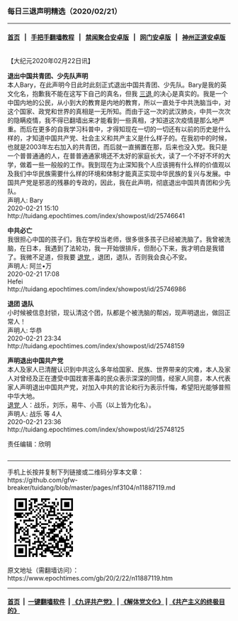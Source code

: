 ### 每日三退声明精选（2020/02/21）
------------------------

#### [首页](https://github.com/gfw-breaker/banned-news1/blob/master/README.md) &nbsp;&nbsp;|&nbsp;&nbsp; [手把手翻墙教程](https://github.com/gfw-breaker/guides/wiki) &nbsp;&nbsp;|&nbsp;&nbsp; [禁闻聚合安卓版](https://github.com/gfw-breaker/bn-android) &nbsp;&nbsp;|&nbsp;&nbsp; [网门安卓版](https://github.com/oGate2/oGate) &nbsp;&nbsp;|&nbsp;&nbsp; [神州正道安卓版](https://github.com/SzzdOgate/update) 



<div class="column" id="artbody" itemprop="articleBody">
 <!-- article content begin -->
 <p>
  【大纪元2020年02月22日讯】
 </p>
 <p>
  <strong>
   退出中国共青团、少先队声明
  </strong>
  <br/>
  本人Bary，在此声明今日此时此刻正式退出中国共青团、少先队。Bary是我的英文化名，抱歉我不能在这写下自己的真名，但我
  <a href="https://www.epochtimes.com/gb/tag/%E4%B8%89%E9%80%80.html">
   三退
  </a>
  的决心是真实的。我是一个中国内地的公民，从小到大的教育是内地的教育，所以一直处于中共洗脑当中，对这个国家、政党和世界的真相是一无所知。而由于这一次的武汉肺炎，中共一次次的隐瞒疫情，我不得已翻墙出来才能看到一些真相，才知道这次疫情是那么地严重。而后在更多的自我学习科普中，才得知现在一切的一切还有以前的历史是什么样的，才知道中国共产党、社会主义和共产主义是什么样子的。在我初中的时候，也就是2003年左右加入的共青团，而后就一直搁置在那，后来也没入党。我只是一个普普通通的人，在普普通通家境还不太好的家庭长大，读了一个不好不坏的大学，做着一些一般般的工作。我到现在为止深知我个人应该拥有什么样的价值观以及我们中华民族需要什么样的环境和体制才能真正实现中华民族的复兴与发展。中国共产党是邪恶的残暴的专政的，因此，我在此声明，彻底退出中国共青团和少先队。
  <br/>
  声明人: Bary
  <br/>
  2020-02-21 15:10
  <br/>
  http://tuidang.epochtimes.com/index/showpost/id/25746641
 </p>
 <p>
  <strong>
   中共必亡
  </strong>
  <br/>
  我很担心中国的孩子们，我在学校当老师，很多很多孩子已经被洗脑了。我曾被洗脑，在日本，我遇到了法轮功，我一开始很排斥，但耐心下来，我才明白是我错了。我微不足道，但我要
  <a href="https://www.epochtimes.com/gb/tag/%E9%80%80%E5%85%9A.html">
   退党
  </a>
  ，退团，退队，否则我会良心不安。
  <br/>
  声明人: 阿兰•万
  <br/>
  2020-02-21 17:08
  <br/>
  Hefei
  <br/>
  http://tuidang.epochtimes.com/index/showpost/id/25746986
 </p>
 <p>
  <strong>
   退团 退队
  </strong>
  <br/>
  小时候被信息封锁，现认清这个团，队都是个被洗脑的帮凶，现声明退出，做回正常人！
  <br/>
  声明人: 华恭
  <br/>
  2020-02-21 23:34
  <br/>
  http://tuidang.epochtimes.com/index/showpost/id/25748159
 </p>
 <p>
  <strong>
   声明退出中国共产党
  </strong>
  <br/>
  本人及家人已清醒认识到中共这么多年给国家、民族、世界带来的灾难，本人及家人对曾经及正在遭受中国戕害荼毒的民众表示深深的同情，经家人同意，本人代表家人声明退出中国共产党，对加入中共的言论和行为表示忏悔，希望阳光能够普照中华大地。
  <br/>
  <a href="https://www.epochtimes.com/gb/tag/%E9%80%80%E5%85%9A.html">
   退党
  </a>
  人：战乐，刘乐，易牛、小高（以上皆为化名）。
  <br/>
  声明人: 战乐 等 4人
  <br/>
  2020-02-21 23:36
  <br/>
  http://tuidang.epochtimes.com/index/showpost/id/25748125
 </p>
 <p>
  责任编辑：欣明
 </p>
 <!-- article content end -->
 <div id="below_article_ad">
  <div id="below_article_ad_inner">
  </div>
 </div>
</div>

<hr/>
手机上长按并复制下列链接或二维码分享本文章：<br/>
https://github.com/gfw-breaker/tuidang/blob/master/pages/nf3104/n11887119.md <br/>
<a href='https://github.com/gfw-breaker/tuidang/blob/master/pages/nf3104/n11887119.md'><img src='https://github.com/gfw-breaker/tuidang/blob/master/pages/nf3104/n11887119.md.png'/></a> <br/>
原文地址（需翻墙访问）：https://www.epochtimes.com/gb/20/2/22/n11887119.htm


------------------------
#### [首页](https://github.com/gfw-breaker/banned-news/blob/master/README.md) &nbsp;|&nbsp; [一键翻墙软件](https://github.com/gfw-breaker/nogfw/blob/master/README.md) &nbsp;| [《九评共产党》](https://github.com/gfw-breaker/9ping.md/blob/master/README.md#九评之一评共产党是什么) | [《解体党文化》](https://github.com/gfw-breaker/jtdwh.md/blob/master/README.md) | [《共产主义的终极目的》](https://github.com/gfw-breaker/gczydzjmd.md/blob/master/README.md)


<img src='http://gfw-breaker.win/tuidang/pages/nf3104/n11887119.md' width='0px' height='0px'/>